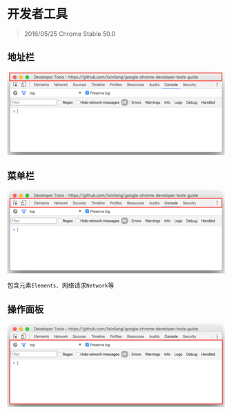 <!--
[界面]
-->
# 开发者工具
> 2016/05/25 Chrome Stable 50.0

<!--
-->
## 地址栏

![](../images/2/1.png)

<!--
[菜单]
-->
## 菜单栏

![](../images/2/2.png)

包含元素`Elements`、网络请求`Network`等

<!--
-->
## 操作面板

![](../images/2/3.png)
